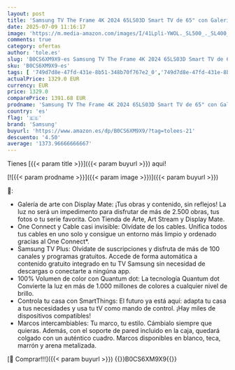 ```yaml
---
layout: post
title: 'Samsung TV The Frame 4K 2024 65LS03D Smart TV de 65" con Galería de Arte con Display Mate  Marcos Intercambiables  100% Volumen de Color con Quantum Dot y One Connect y Cable Casi Invisible'
date: 2025-07-09 11:16:17
image: 'https://m.media-amazon.com/images/I/41Lpli-YWOL._SL500_._SL400_.jpg'
comments: true
category: ofertas
author: 'tole.es'
slug: 'B0CS6XM9X9-es Samsung TV The Frame 4K 2024 65LS03D Smart TV de 65" con...'
sku: 'B0CS6XM9X9-es'
tags: [ '749d7d8e-47fd-431e-8b51-348b70f767e2_0','749d7d8e-47fd-431e-8b51-348b70f767e2_5801','Arborist Merchandising Root','Electrónica','Self Service','Special Features Stores','TV, vídeo y home cinema','TVs 60"-69"','Televisores','samsung','smart','tv','🇪🇸', ]
actualPrice: 1329.0 EUR
currency: EUR
price: 1329.0
comparePrice: 1391.68 EUR
prodname: 'Samsung TV The Frame 4K 2024 65LS03D Smart TV de 65" con Galería de Arte con Display Mate  Marcos Intercambiables  100% Volumen de Color con Quantum Dot y One Connect y Cable Casi Invisible'
country: 'es'
flag: '🇪🇸'
brand: 'Samsung'
buyurl: 'https://www.amazon.es/dp/B0CS6XM9X9/?tag=tolees-21'
descuento: '4.50'
average: '1373.96666666667'
---
```


Tienes [{{< param title >}}]({{< param buyurl >}}) aqui!

[![{{< param prodname >}}]({{< param image >}})]({{< param buyurl >}})

🔎:

- Galería de arte con Display Mate: ¡Tus obras y contenido, sin reflejos! La luz no será un impedimento para disfrutar de más de 2.500 obras, tus fotos o tu serie favorita. Con Tienda de Arte, Art Stream y Display Mate.
- One Connect y Cable casi invisible: Olvídate de los cables. Unifica todos tus cables en uno solo y consigue un entorno más limpio y ordenado gracias al One Connect*.
- Samsung TV Plus: Olvídate de suscripciones y disfruta de más de 100 canales y programas gratuitos. Accede de forma automática a contenido gratuito integrado en tu TV Samsung sin necesidad de descargas o conectarte a ningúna app.
- 100% Volumen de color con Quantum dot: La tecnología Quantum dot Convierte la luz en más de 1.000 millones de colores a cualquier nivel de brillo.
- Controla tu casa con SmartThings: El futuro ya está aquí: adapta tu casa a tus necesidades y usa tu tV como mando de control. ¡Hay miles de dispositivos compatibles!
- Marcos intercambiables: Tu marco, tu estilo. Cámbialo siempre que quieras. Además, con el soporte de pared incluido en la caja, quedará colgado con un auténtico cuadro. Marcos disponibles en blanco, teca, marrón y arena metalizada.

[🛒 Comprar!!!]({{< param buyurl >}})
{{<world>}}B0CS6XM9X9{{</world>}}
